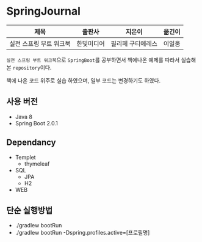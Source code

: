 # SpringJournal

|제목|출판사|지은이|옮긴이|
|---|----|----|-----|
|실전 스프링 부트 워크북|한빛미디어|필리페 구티에레스|이일웅|

`실전 스프링 부트 워크북`으로 `SpringBoot`를 공부하면서 책에나온 예제를 따라서 실습해본 `repository`이다.

책에 나온 코드 위주로 실습 하였으며, 일부 코드는 변경하기도 하였다.

## 사용 버전
* Java 8
* Spring Boot 2.0.1

## Dependancy
- Templet
    * thymeleaf
- SQL
    * JPA
    * H2
- WEB

## 

## 단순 실행방법
* ./gradlew bootRun
* ./gradlew bootRun -Dspring.profiles.active=[프로필명]